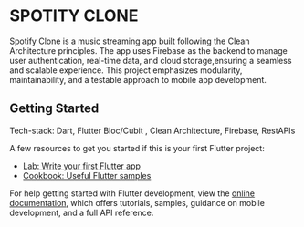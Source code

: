 # SPOTITY CLONE

Spotify Clone is a music streaming app built following the Clean Architecture principles. The app uses Firebase as the backend to manage user authentication, real-time data, and cloud storage,ensuring a seamless and scalable experience. This project emphasizes modularity, maintainability, and a testable approach to mobile app development.

## Getting Started

Tech-stack:  Dart, Flutter Bloc/Cubit , Clean Architecture, Firebase, RestAPIs

A few resources to get you started if this is your first Flutter project:

- [Lab: Write your first Flutter app](https://docs.flutter.dev/get-started/codelab)
- [Cookbook: Useful Flutter samples](https://docs.flutter.dev/cookbook)

For help getting started with Flutter development, view the
[online documentation](https://docs.flutter.dev/), which offers tutorials,
samples, guidance on mobile development, and a full API reference.
